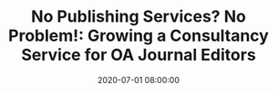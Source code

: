 ---
layout: poster
title: "No Publishing Services? No Problem!: Growing a Consultancy Service for OA Journal Editors"
description: "Through liaison activities, librarians identified faculty editors of locally-published open access scholarly journals needing journal management support, as well as guidance in enhancing the scholarly impact and perceived value of publications among research community stakeholders. Faculty editors of these publications are often unaware of the strategies available to increase the potential for the success of their journals and do not consider libraries as a source for support. This state of affairs represents a tremendous service opportunity for academic libraries, especially those that cannot offer full, standalone publishing services. Assembling a small, in-house team with relevant expertise, librarians were able to provide high-value, game-changing consultancy services where faculty-editors came to view librarians as full partners in enhancing scholarly communications. This poster highlights the evolution of this innovative and sustainable consultancy service model to support faculty editors."
date: 2020-07-01 08:00:00
presenters:
  - {
      name: Daniela Solomon,
      bio: Daniela Solomon is a Research Services Librarian liaison to engineering departments at Case Western Reserve University. She received her BS in Electrical Engineering from Romania, and holds an MLSI from the University of Arizona. Daniela is professionally active in the American Society for Engineering Education, Engineering Libraries Division, and ALAO. Her research interests include scholarly communications, technical standards, OER, instruction, and outreach.,
      institution: Case Western Reserve University
    }
  - {
      name: Mark Eddy,
      bio: Mark Eddy is a Research Services Librarian liaison to social sciences and humanities departments at Case Western Reserve University. He has training in the humanities and library science and is professionally active with ALAO and ACRL. His research interests include, instruction, OER, outreach, social sciences research support, and assessment.,
      institution: Case Western Reserve University
    }
video: "//www.youtube.com/embed/{video-is}"
isStaticPost: false
published: true
---